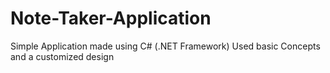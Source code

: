 # Note-Taker-Application
Simple Application made using C# (.NET Framework)
Used basic Concepts and a customized design
